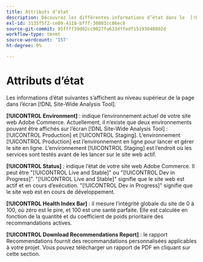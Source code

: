 ```yaml
---
title: Attributs d’état
description: Découvrez les différentes informations d’état dans le  [!DNL Site-Wide Analysis Tool].
exl-id: 3135f5f2-ce09-4118-bfff-30801cc86ec8
source-git-commit: 95ffff39d82cc9027fa633dffedf15193040802d
workflow-type: tm+mt
source-wordcount: '157'
ht-degree: 0%

---
```


# Attributs d’état

Les informations d’état suivantes s’affichent au niveau supérieur de la page dans l’écran [!DNL Site-Wide Analysis Tool].

**[!UICONTROL Environment]** : indique l’environnement actuel de votre site web Adobe Commerce. Actuellement, il n’existe que deux environnements pouvant être affichés sur l’écran [!DNL Site-Wide Analysis Tool] : [!UICONTROL Production] et [!UICONTROL Staging]. L’environnement [!UICONTROL Production] est l’environnement en ligne pour lancer et gérer le site en ligne. L’environnement [!UICONTROL Staging] est l’endroit où les services sont testés avant de les lancer sur le site web actif.

**[!UICONTROL Status]** : indique l’état de votre site web Adobe Commerce. Il peut être &quot;[!UICONTROL Live and Stable]&quot; ou &quot;[!UICONTROL Dev in Progress]&quot;. &quot;[!UICONTROL Live and Stable]&quot; signifie que le site web est actif et en cours d’exécution. &quot;[!UICONTROL Dev in Progress]&quot; signifie que le site web est en cours de développement.

**[!UICONTROL Health Index Bar]** : il mesure l’intégrité globale du site de 0 à 100, où zéro est le pire, et 100 est une santé parfaite. Elle est calculée en fonction de la quantité et du coefficient de poids prioritaire des recommandations actives.

**[!UICONTROL Download Recommendations Report]** : le rapport Recommendations fournit des recommandations personnalisées applicables à votre projet. Vous pouvez télécharger un rapport de PDF en cliquant sur cette section.
